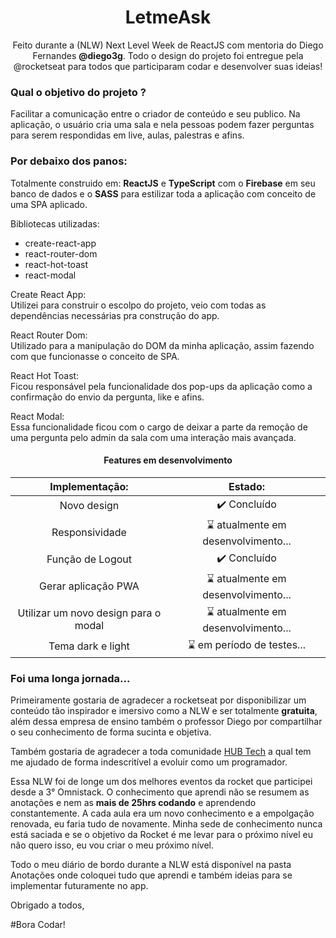 <h1 align="center">LetmeAsk</h1>
 <p align="center">
Feito durante a (NLW) Next Level Week de ReactJS com mentoria do Diego Fernandes <strong>@diego3g</strong>.
Todo o design do projeto foi entregue pela @rocketseat para todos que participaram codar e desenvolver suas ideias!
</p>

<h3> Qual o objetivo do projeto ? </h3>
<p>
Facilitar a comunicação entre o criador de conteúdo e seu publico. 
Na aplicação, o usuário cria uma sala e nela pessoas podem fazer perguntas para serem respondidas em live, aulas, palestras e afins.
</p>

### Por debaixo dos panos:

<p>
Totalmente construido em: <strong>ReactJS</strong> e <strong>TypeScript</strong> com o <strong>Firebase</strong> em seu banco de dados e o <strong>SASS</strong> para estilizar toda a aplicação com conceito de uma SPA aplicado.

Bibliotecas utilizadas:

<ul>
    <li>create-react-app</li>
    <li>react-router-dom</li>
    <li>react-hot-toast</li>
    <li>react-modal</li>
</ul>
</p>
<p> 
Create React App:
<br>
 Utilizei para construir o escolpo do projeto, veio com todas as dependências necessárias pra construção do app.

React Router Dom:
<br>
Utilizado para a manipulação do DOM da minha aplicação, assim fazendo com que funcionasse o conceito de SPA.

React Hot Toast:
<br>
Ficou responsável pela funcionalidade dos pop-ups da aplicação como a confirmação do envio da pergunta, like e afins.

React Modal:
<br>
Essa funcionalidade ficou com o cargo de deixar a parte da remoção de uma pergunta pelo admin da sala com uma interação mais avançada.

</p>

<h4 align="center">Features em desenvolvimento</h4>

|            Implementação:            |               Estado:               |
| :----------------------------------: | :---------------------------------: |
|             Novo design              |            ✔️ Concluído             |
|            Responsividade            | ⌛ atualmente em desenvolvimento... |
|           Função de Logout           |            ✔️ Concluído             |
|         Gerar aplicação PWA          | ⌛ atualmente em desenvolvimento... |
| Utilizar um novo design para o modal | ⌛ atualmente em desenvolvimento... |
|          Tema dark e light           |     ⌛ em período de testes...      |

### Foi uma longa jornada...

<p>
Primeiramente gostaria de agradecer a rocketseat por disponibilizar um conteúdo tão inspirador e imersivo como a NLW e ser totalmente <strong>gratuita</strong>, além dessa empresa de ensino também o professor Diego por compartilhar o seu conhecimento de forma sucinta e objetiva.

Também gostaria de agradecer a toda comunidade [HUB Tech](https://ahub.tech/discord) a qual tem me ajudado de forma indescritível a evoluir como um programador.

Essa NLW foi de longe um dos melhores eventos da rocket que participei desde a 3° Omnistack. O conhecimento que aprendi não se resumem as anotações e nem as <strong>mais de 25hrs codando</strong> e aprendendo constantemente. A cada aula era um novo conhecimento e a empolgação renovada, eu faria tudo de novamente. Minha sede de conhecimento nunca está saciada e se o objetivo da Rocket é me levar para o próximo nível eu não quero isso, eu vou criar o meu próximo nível.

Todo o meu diário de bordo durante a NLW está disponível na pasta Anotações onde coloquei tudo que aprendi e também ideias para se implementar futuramente no app.

Obrigado a todos,

#Bora Codar!

</p>

<!--

“We keep moving forward, opening up new doors and
  doing new things, because we’re curious ...
    and curiosity keeps leading us down new paths.”

                  -Walt Disney

-->
